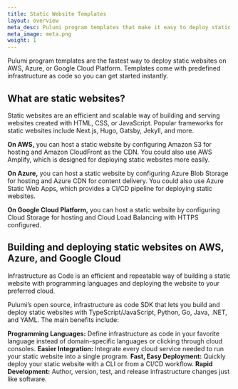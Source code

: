 ```yaml
---
title: Static Website Templates
layout: overview
meta_desc: Pulumi program templates that make it easy to deploy static websites on AWS, Azure, or Google Cloud Platform.
meta_image: meta.png
weight: 1
---
```


Pulumi program templates are the fastest way to deploy static websites on AWS, Azure, or Google Cloud Platform. Templates come with predefined infrastructure as code so you can get started instantly. 

## What are static websites?

Static websites are an efficient and scalable way of building and serving websites created with HTML, CSS, or JavaScript. Popular frameworks for static websites include Next.js, Hugo, Gatsby, Jekyll, and more.

**On AWS,** you can host a static website by configuring Amazon S3 for hosting and Amazon CloudFront as the CDN. You could also use AWS Amplify, which is designed for deploying static websites more easily. 

**On Azure,** you can host a static website by configuring Azure Blob Storage for hosting and Azure CDN for content delivery. You could also use Azure Static Web Apps, which provides a CI/CD pipeline for deploying static websites.

**On Google Cloud Platform,** you can host a static website by configuring Cloud Storage for hosting and Cloud Load Balancing with HTTPS configured. 

## Building and deploying static websites on AWS, Azure, and Google Cloud

Infrastructure as Code is an efficient and repeatable way of building a static website with programming languages and deploying the website to your preferred cloud.

Pulumi’s open source, infrastructure as code SDK that lets you build and deploy static websites with TypeScript/JavaScript, Python, Go, Java, .NET, and YAML. The main benefits include:

**Programming Languages:** Define infrastructure as code in your favorite language instead of domain-specific languages or clicking through cloud consoles. 
**Easier Integration:** Integrate every cloud service needed to run your static website into a single program. 
**Fast, Easy Deployment:** Quickly deploy your static website with a CLI or from a CI/CD workflow. 
**Rapid Development:** Author, version, test, and release infrastructure changes just like software.
